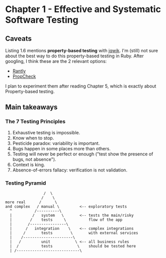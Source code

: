 # Chapter 1 - Effective and Systematic Software Testing

## Caveats

Listing 1.6 mentions **property-based testing** with [jqwik](https://jqwik.net/).
I'm (still) not sure about the best way to do this property-based testing in
Ruby. After googling, I think these are the 2 relevant options:

- [Rantly](https://github.com/rantly-rb/rantly)
- [PropCheck](https://github.com/Qqwy/ruby-prop_check)

I plan to experiment them after reading Chapter 5, which is exactly about
Property-based testing.

## Main takeaways

### The 7 Testing Principles

1. Exhaustive testing is impossible.
2. Know when to stop.
3. Pesticide paradox: variability is important.
4. Bugs happen in some places more than others.
5. Testing will never be perfect or enough ("test show the presence of bugs, not absence").
6. Context is king.
7. Absence-of-errors fallacy: verification is not validation.

### Testing Pyramid

```
                 /  \
                /    \
more real      /      \
and complex   / manual \         <-- exploratory tests
  ^          /----------\
  |         /   system   \       <-- tests the main/risky
  |        /    tests     \          flow of the app
  |       /----------------\
  |      /   integration    \    <-- complex integrations
  |     /       tests        \       with external services
  |    /----------------------\
  |   /         unit           \ <-- all business rules
  |  /          tests           \    should be tested here
  | /----------------------------\
```
